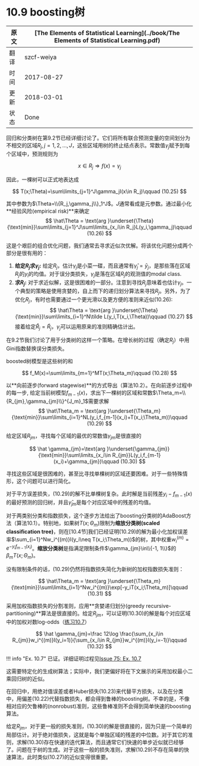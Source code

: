# 10.9 boosting树

| 原文   | [The Elements of Statistical Learning](../book/The Elements of Statistical Learning.pdf) |
| ---- | ---------------------------------------- |
| 翻译   | szcf-weiya                               |
| 时间   | 2017-08-27                               |
| 更新   | 2018-03-01                               |
| 状态 | Done|

回归和分类树在第9.2节已经详细讨论了。它们将所有联合预测变量的空间划分为不相交的区域$R_j,j=1,2,\ldots,J$，这些区域用树的终止结点表示。常数值$\gamma_j$赋予到每个区域中，预测规则为

$$
x\in R_j\Rightarrow f(x) = \gamma_j
$$

因此，一棵树可以正式地表达成

$$
T(x;\Theta)=\sum\limits_{j=1}^J\gamma_jI(x\in R_j)\qquad (10.25)
$$

其中参数为$\Theta=\\{R_j,\gamma_j\\}_1^J$。$J$通常看成是元参数。通过最小化**经验风险(empirical risk)**来确定
$$
\hat\Theta = \text{arg }\underset{\Theta}{\text{min}}\sum\limits_{j=1}^J\sum\limits_{x_i\in R_j}L(y_i,\gamma_j)\qquad (10.26)
$$

这是个艰巨的组合优化问题，我们通常去寻求近似次优解。将该优化问题分成两个部分是很有用的：

1. **给定$R_j$求$\gamma_j$:** 给定$R_j$，估计$\gamma_j$是小菜一碟，而且通常有$\hat\gamma_j=\bar y_j$，是那些落在区域$R_j$的$y_i$的均值。对于误分类损失，$\gamma_j$是落在区域$R_j$的观测值的modal class.
2. **求$R_j$:** 对于求近似解，这是很困难的一部分。注意到寻找$R_j$意味着也估计$\gamma_j$。一个典型的策略是使用贪婪的，自上而下的递归划分算法来寻找$R_j$。另外，为了优化$R_j$，有时也需要通过一个更光滑以及更方便的准则来近似(10.26):
$$
\hat\Theta = \text{arg }\underset{\Theta}{\text{min}}\sum\limits_{i=1}^N\tilde L(y_i,T(x_i,\Theta))\qquad (10.27)
$$
接着给定$\hat R_j=\tilde R_j$，$\gamma_j$可以运用原来的准则精确估计出。

在9.2节我们讨论了用于分类树的这样一个策略。在增长树的过程（确定$R_j$）中用Gini指数替换误分类损失。

boosted树模型是这些树的和

$$
f_M(x)=\sum\limits_{m=1}^MT(x;\Theta_m)\qquad (10.28)
$$

以**向前逐步(forward stagewise)**的方式导出（算法10.2）。在向前逐步过程中的每一步, 给定当前树模型$f_{m-1}(x)$，求出下一棵树的区域和常数$\Theta_m=\\{R_{jm},\gamma_{jm}\\}^{J_m}_1$需要求解
$$
\hat\Theta_m = \text{arg }\underset{\Theta_m}{\text{min}}\sum\limits_{i=1}^NL(y_i,f_{m-1}(x_i)+T(x_i;\Theta_m))\qquad (10.29)
$$

给定区域$R_{jm}$，寻找每个区域的最优的常数值$\gamma_{jm}$是很直接的

$$
\hat \gamma_{jm}=\text{arg }\underset{\gamma_{jm}}{\text{min}}\sum\limits_{x_i\in R_{jm}}L(y_i,f_{m-1}(x_i)+\gamma_{jm})\qquad (10.30)
$$

寻找这些区域是很困难的，甚至比寻找单棵树的区域还要困难。对于一些特殊情形，这个问题可以进行简化。

对于平方误差损失，(10.29)的解不比单棵树复杂。此时解是当前残差$y_i-f_{m-1}(x)$的最好预测的回归树，并且$\hat\gamma_{jm}$是每个对应区域中的残差的均值。

对于两类别分类和指数损失，这个逐步方法给出了boosting分类树的AdaBoost方法（算法10.1）。特别地，如果树$T(x;\Theta_m)$限制为**缩放分类树(scaled classification tree)**，则在[10.4节]我们已经证明(10.29)的解为最小化加权误差率$\sum_{i=1}^Nw_i^{(m)}I(y_i\neq T(x_i;\Theta_m))$的树，其中权重$w_i^{(m)}=e^{-y_if_{m-1}(x_i)}$。**缩放分类树**是指满足限制条件$\gamma_{jm}\in\\{-1, 1\\}$的$\beta_mT(x;\Theta_m)$。

没有限制条件的话，(10.29)仍然将指数损失简化为新树的加权指数损失准则：

$$
\hat\Theta_m = \text{arg }\underset{\Theta_m}{\text{min}}\sum\limits_{i=1}^Nw_i^{(m)}\exp[-y_iT(x_i;\Theta_m)]\qquad (10.31)
$$

采用加权指数损失的分割准则，应用**贪婪递归划分(greedy recursive-partitioning)**算法是很直接的。给定$R_{jm}$，可以证明(10.30)的解是每个对应区域中的加权对数log-odds（[练习10.7](https://github.com/szcf-weiya/ESL-CN/issues/75)）

$$
\hat \gamma_{jm}=\frac 12\log \frac{\sum_{x_i\in R_{jm}}w_i^{(m)}I(y_i=1)}{\sum_{x_i\in R_{jm}}w_i^{(m)}I(y_i=-1)}\qquad (10.32)
$$

!!! info "Ex. 10.7"
    已证。详细证明过程见[Issue 75: Ex. 10.7](https://github.com/szcf-weiya/ESL-CN/issues/75)

这需要特定化的生成树算法；实际中，我们更偏好将在下文展示的采用加权最小二乘回归树的近似。

在回归中，用绝对值误差或者Huber损失(10.23)来代替平方损失，以及在分类中，用偏差(10.22)代替指数损失，都会得到鲁棒的boosting树。不幸的是，不像相对应的欠鲁棒的(nonrobust)准则，这些鲁棒准则不会得到简单快速的boosting算法。

给定$R_{jm}$，对于更一般的损失准则，(10.30)的解是很直接的，因为只是一个简单的局部估计。对于绝对值损失，这就是每个单独区域的残差的中位数。对于其它的准则，求解(10.30)存在快速的迭代算法，而且通常它们快速的单步近似就已经够了。问题在于树的生成。对于这些一般的损失准则，求解(10.29)不存在简单的快速算法，此时类似(10.27)的近似变得很重要。